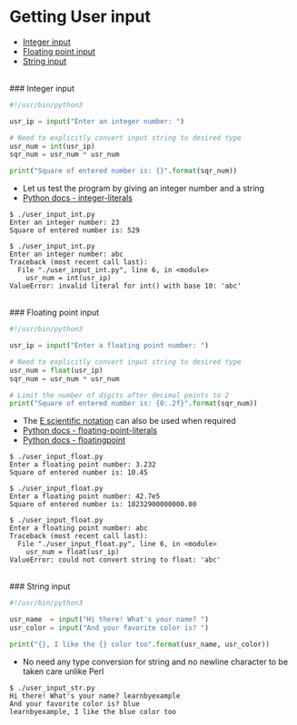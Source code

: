 # <a name="getting-user-input"></a>Getting User input

* [Integer input](#integer-input)
* [Floating point input](#floating-point-input)
* [String input](#string-input)

<br>
### <a name="integer-input"></a>Integer input

```python
#!/usr/bin/python3

usr_ip = input("Enter an integer number: ")

# Need to explicitly convert input string to desired type
usr_num = int(usr_ip)
sqr_num = usr_num * usr_num

print("Square of entered number is: {}".format(sqr_num))
```

* Let us test the program by giving an integer number and a string
* [Python docs - integer-literals](https://docs.python.org/3/reference/lexical_analysis.html#integer-literals)

```
$ ./user_input_int.py 
Enter an integer number: 23
Square of entered number is: 529

$ ./user_input_int.py 
Enter an integer number: abc
Traceback (most recent call last):
  File "./user_input_int.py", line 6, in <module>
    usr_num = int(usr_ip)
ValueError: invalid literal for int() with base 10: 'abc'
```

<br>
### <a name="floating-point-input"></a>Floating point input

```python
#!/usr/bin/python3

usr_ip = input("Enter a floating point number: ")

# Need to explicitly convert input string to desired type
usr_num = float(usr_ip)
sqr_num = usr_num * usr_num

# Limit the number of digits after decimal points to 2
print("Square of entered number is: {0:.2f}".format(sqr_num))
```

* The [E scientific notation](https://en.wikipedia.org/wiki/Scientific_notation#E_notation) can also be used when required
* [Python docs - floating-point-literals](https://docs.python.org/3/reference/lexical_analysis.html#floating-point-literals)
* [Python docs - floatingpoint](https://docs.python.org/3/tutorial/floatingpoint.html)

```
$ ./user_input_float.py 
Enter a floating point number: 3.232
Square of entered number is: 10.45

$ ./user_input_float.py 
Enter a floating point number: 42.7e5
Square of entered number is: 18232900000000.00

$ ./user_input_float.py 
Enter a floating point number: abc
Traceback (most recent call last):
  File "./user_input_float.py", line 6, in <module>
    usr_num = float(usr_ip)
ValueError: could not convert string to float: 'abc'
```

<br>
### <a name="string-input"></a>String input

```python
#!/usr/bin/python3

usr_name  = input("Hi there! What's your name? ")
usr_color = input("And your favorite color is? ")

print("{}, I like the {} color too".format(usr_name, usr_color))
```

* No need any type conversion for string and no newline character to be taken care unlike Perl

```
$ ./user_input_str.py 
Hi there! What's your name? learnbyexample
And your favorite color is? blue
learnbyexample, I like the blue color too
```

